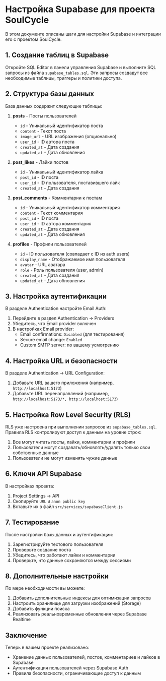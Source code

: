 # Настройка Supabase для проекта SoulCycle

В этом документе описаны шаги для настройки Supabase и интеграции его с проектом SoulCycle.

## 1. Создание таблиц в Supabase

Откройте SQL Editor в панели управления Supabase и выполните SQL запросы из файла `supabase_tables.sql`. Эти запросы создадут все необходимые таблицы, триггеры и политики доступа.

## 2. Структура базы данных

База данных содержит следующие таблицы:

1. **posts** - Посты пользователей
   - `id` - Уникальный идентификатор поста
   - `content` - Текст поста
   - `image_url` - URL изображения (опционально)
   - `user_id` - ID автора поста
   - `created_at` - Дата создания
   - `updated_at` - Дата обновления

2. **post_likes** - Лайки постов
   - `id` - Уникальный идентификатор лайка
   - `post_id` - ID поста
   - `user_id` - ID пользователя, поставившего лайк
   - `created_at` - Дата создания

3. **post_comments** - Комментарии к постам
   - `id` - Уникальный идентификатор комментария
   - `content` - Текст комментария
   - `post_id` - ID поста
   - `user_id` - ID автора комментария
   - `created_at` - Дата создания
   - `updated_at` - Дата обновления

4. **profiles** - Профили пользователей
   - `id` - ID пользователя (совпадает с ID из auth.users)
   - `display_name` - Отображаемое имя пользователя
   - `avatar` - URL аватара
   - `role` - Роль пользователя (user, admin)
   - `created_at` - Дата создания
   - `updated_at` - Дата обновления

## 3. Настройка аутентификации

В разделе Authentication настройте Email Auth:

1. Перейдите в раздел Authentication -> Providers
2. Убедитесь, что Email provider включен
3. В настройках Email provider:
   - Email confirmations: `Disabled` (для тестирования)
   - Secure email change: `Enabled`
   - Custom SMTP server: по вашему усмотрению

## 4. Настройка URL и безопасности

В разделе Authentication -> URL Configuration:

1. Добавьте URL вашего приложения (например, `http://localhost:5173`)
2. Добавьте URL перенаправлений (например, `http://localhost:5173/*, http://localhost:5173`)

## 5. Настройка Row Level Security (RLS)

RLS уже настроена при выполнении запросов из `supabase_tables.sql`. Правила RLS контролируют доступ к данным на уровне строк:

1. Все могут читать посты, лайки, комментарии и профили
2. Пользователи могут создавать/обновлять/удалять только свои собственные данные
3. Пользователи не могут изменять чужие данные

## 6. Ключи API Supabase

В настройках проекта:

1. Project Settings -> API
2. Скопируйте `URL` и `anon public key`
3. Вставьте их в файл `src/services/supabaseClient.js`

## 7. Тестирование

После настройки базы данных и аутентификации:

1. Зарегистрируйте тестового пользователя
2. Проверьте создание поста
3. Убедитесь, что работают лайки и комментарии
4. Проверьте, что данные сохраняются между сессиями

## 8. Дополнительные настройки

По мере необходимости вы можете:

1. Добавить дополнительные индексы для оптимизации запросов
2. Настроить хранилище для загрузки изображений (Storage)
3. Добавить функции поиска
4. Реализовать реальновременные обновления через Supabase Realtime

## Заключение

Теперь в вашем проекте реализовано:
- Хранение данных пользователей, постов, комментариев и лайков в Supabase
- Аутентификация пользователей через Supabase Auth
- Правила безопасности, ограничивающие доступ к данным 